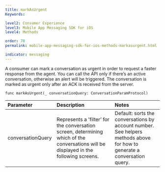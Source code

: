 ```yaml
---
title: markAsUrgent
Keywords:

level2: Consumer Experience
level3: Mobile App Messaging SDK for iOS
level4: Methods

order: 70
permalink: mobile-app-messaging-sdk-for-ios-methods-markasurgent.html

indicator: messaging
---
```


A consumer can mark a conversation as urgent in order to request a faster response from the agent. You can call the API only if there’s an active conversation, otherwise an alert will be triggered. The conversation is marked as urgent only after an ACK is received from the server. 

`func markAsUrgent(_ conversationQuery: ConversationParamProtocol)`

| Parameter | Description | Notes |
| :--- | :--- | :--- |
| conversationQuery | Represents a 'filter’ for the conversation screen, determining which of the conversations will be displayed in the following screens. | Default: sorts the conversations by account number. <br> See helpers methods above for how to generate a conversation query. |